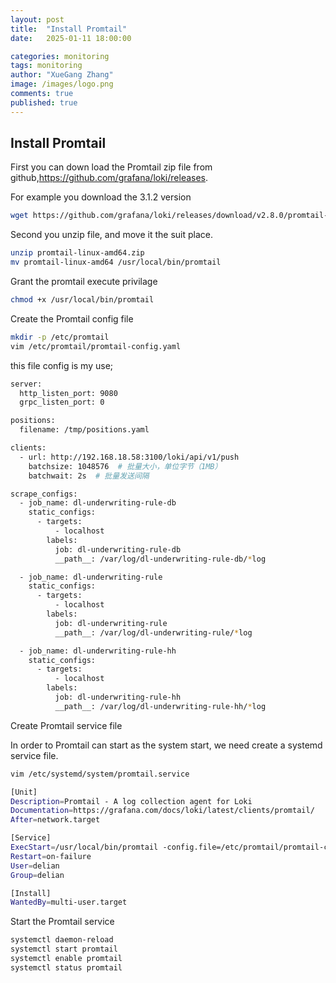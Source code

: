 ```yaml
---
layout: post
title:  "Install Promtail"
date:   2025-01-11 18:00:00

categories: monitoring
tags: monitoring
author: "XueGang Zhang"
image: /images/logo.png
comments: true
published: true
---
```

## Install Promtail

First you can down load the Promtail zip file from github,https://github.com/grafana/loki/releases.

For example you download the 3.1.2 version 

```bash
wget https://github.com/grafana/loki/releases/download/v2.8.0/promtail-linux-amd64.zip
```

Second you unzip file, and move it the suit place.

```bash
unzip promtail-linux-amd64.zip
mv promtail-linux-amd64 /usr/local/bin/promtail
```

Grant the promtail execute privilage

```bash
chmod +x /usr/local/bin/promtail
```

Create the Promtail config file

```bash
mkdir -p /etc/promtail
vim /etc/promtail/promtail-config.yaml
```

this file config is my use;

```bash
server:
  http_listen_port: 9080
  grpc_listen_port: 0

positions:
  filename: /tmp/positions.yaml

clients:
  - url: http://192.168.18.58:3100/loki/api/v1/push
    batchsize: 1048576  # 批量大小，单位字节（1MB）
    batchwait: 2s  # 批量发送间隔

scrape_configs:
  - job_name: dl-underwriting-rule-db
    static_configs:
      - targets:
          - localhost
        labels:
          job: dl-underwriting-rule-db
          __path__: /var/log/dl-underwriting-rule-db/*log

  - job_name: dl-underwriting-rule
    static_configs:
      - targets:
          - localhost
        labels:
          job: dl-underwriting-rule
          __path__: /var/log/dl-underwriting-rule/*log

  - job_name: dl-underwriting-rule-hh
    static_configs:
      - targets:
          - localhost
        labels:
          job: dl-underwriting-rule-hh
          __path__: /var/log/dl-underwriting-rule-hh/*log
```

Create Promtail service file 

In order to Promtail can start as the system start, we need create a systemd service file.

```bash
vim /etc/systemd/system/promtail.service

[Unit]
Description=Promtail - A log collection agent for Loki
Documentation=https://grafana.com/docs/loki/latest/clients/promtail/
After=network.target

[Service]
ExecStart=/usr/local/bin/promtail -config.file=/etc/promtail/promtail-config.yaml
Restart=on-failure
User=delian
Group=delian

[Install]
WantedBy=multi-user.target
```

Start the Promtail service

```bash
systemctl daemon-reload
systemctl start promtail
systemctl enable promtail 
systemctl status promtail

```
